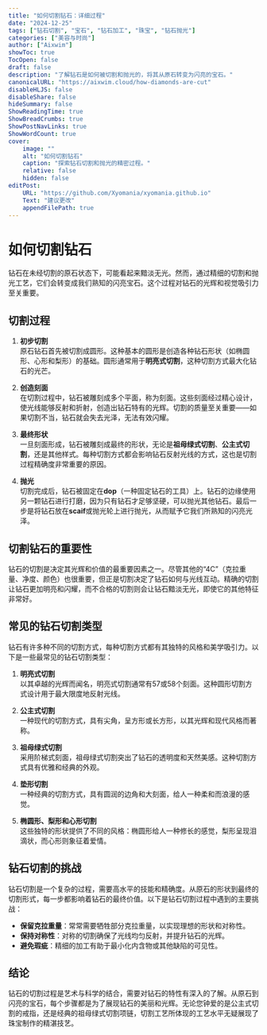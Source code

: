```yaml
---
title: "如何切割钻石：详细过程"
date: "2024-12-25"
tags: ["钻石切割", "宝石", "钻石加工", "珠宝", "钻石抛光"]
categories: ["美容与时尚"]
author: ["Aixwim"]
showToc: true
TocOpen: false
draft: false
description: "了解钻石是如何被切割和抛光的，将其从原石转变为闪亮的宝石。"
canonicalURL: "https://aixwim.cloud/how-diamonds-are-cut"
disableHLJS: false
disableShare: false
hideSummary: false
ShowReadingTime: true
ShowBreadCrumbs: true
ShowPostNavLinks: true
ShowWordCount: true
cover:
    image: ""
    alt: "如何切割钻石"
    caption: "探索钻石切割和抛光的精密过程。"
    relative: false
    hidden: false
editPost:
    URL: "https://github.com/Xyomania/xyomania.github.io"
    Text: "建议更改"
    appendFilePath: true
---
```


# 如何切割钻石

钻石在未经切割的原石状态下，可能看起来黯淡无光。然而，通过精细的切割和抛光工艺，它们会转变成我们熟知的闪亮宝石。这个过程对钻石的光辉和视觉吸引力至关重要。

## 切割过程

1. **初步切割**  
   原石钻石首先被切割成圆形。这种基本的圆形是创造各种钻石形状（如椭圆形、心形和梨形）的基础。圆形通常用于**明亮式切割**，这种切割方式最大化钻石的光芒。

2. **创造刻面**  
   在切割过程中，钻石被雕刻成多个平面，称为刻面。这些刻面经过精心设计，使光线能够反射和折射，创造出钻石特有的光辉。切割的质量至关重要——如果切割不当，钻石就会失去光泽，无法有效闪耀。

3. **最终形状**  
   一旦刻面形成，钻石被雕刻成最终的形状，无论是**祖母绿式切割**、**公主式切割**，还是其他样式。每种切割方式都会影响钻石反射光线的方式，这也是切割过程精确度非常重要的原因。

4. **抛光**  
   切割完成后，钻石被固定在**dop**（一种固定钻石的工具）上。钻石的边缘使用另一颗钻石进行打磨，因为只有钻石才足够坚硬，可以抛光其他钻石。最后一步是将钻石放在**scaif**或抛光轮上进行抛光，从而赋予它我们所熟知的闪亮光泽。

## 切割钻石的重要性

钻石的切割是决定其光辉和价值的最重要因素之一。尽管其他的“4C”（克拉重量、净度、颜色）也很重要，但正是切割决定了钻石如何与光线互动。精确的切割让钻石更加明亮和闪耀，而不合格的切割则会让钻石黯淡无光，即使它的其他特征非常好。

## 常见的钻石切割类型

钻石有许多种不同的切割方式，每种切割方式都有其独特的风格和美学吸引力。以下是一些最常见的钻石切割类型：

1. **明亮式切割**  
   以其卓越的光辉而闻名，明亮式切割通常有57或58个刻面。这种圆形切割方式设计用于最大限度地反射光线。

2. **公主式切割**  
   一种现代的切割方式，具有尖角，呈方形或长方形，以其光辉和现代风格而著称。

3. **祖母绿式切割**  
   采用阶梯式刻面，祖母绿式切割突出了钻石的透明度和天然美感。这种切割方式具有优雅和经典的外观。

4. **垫形切割**  
   一种经典的切割方式，具有圆润的边角和大刻面，给人一种柔和而浪漫的感觉。

5. **椭圆形、梨形和心形切割**  
   这些独特的形状提供了不同的风格：椭圆形给人一种修长的感觉，梨形呈现泪滴状，而心形则象征着爱情。

## 钻石切割的挑战

钻石切割是一个复杂的过程，需要高水平的技能和精确度。从原石的形状到最终的切割形式，每一步都影响着钻石的最终价值。以下是钻石切割过程中遇到的主要挑战：

- **保留克拉重量**：常常需要牺牲部分克拉重量，以实现理想的形状和对称性。  
- **保持对称性**：对称的切割确保了光线均匀反射，并提升钻石的光辉。  
- **避免瑕疵**：精细的加工有助于最小化内含物或其他缺陷的可见性。

## 结论

钻石的切割过程是艺术与科学的结合，需要对钻石的特性有深入的了解。从原石到闪亮的宝石，每个步骤都是为了展现钻石的美丽和光辉。无论您钟爱的是公主式切割的戒指，还是经典的祖母绿式切割项链，切割工艺所体现的工艺水平无疑展现了珠宝制作的精湛技艺。
